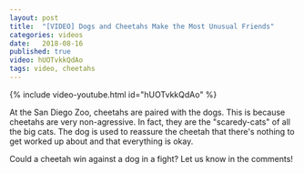 ```yaml
---
layout: post
title:  "[VIDEO] Dogs and Cheetahs Make the Most Unusual Friends"
categories: videos
date:   2018-08-16
published: true
video: hUOTvkkQdAo
tags: video, cheetahs
---
```


{% include video-youtube.html id="hUOTvkkQdAo" %}
<br/>

At the San Diego Zoo, cheetahs are paired with the dogs.  This is because cheetahs
are very non-agressive.  In fact, they are the "scaredy-cats" of all the big cats.
The dog is used to reassure the cheetah that there's nothing to get worked up about 
and that everything is okay.

Could a cheetah win against a dog in a fight?  Let us know in the comments!


